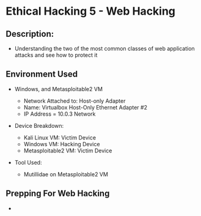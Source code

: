 # Ethical Hacking 5 - Web Hacking

<h2>Description:</h2>

- Understanding the two of the most common classes of web application attacks and see how to protect it 

<h2>Environment Used</h2>

- Windows, and Metasploitable2 VM
  - Network Attached to: Host-only Adapter
  - Name: Virtualbox Host-Only Ethernet Adapter #2
  - IP Address = 10.0.3 Network
 
- Device Breakdown:
  - Kali Linux VM: Victim Device
  - Windows VM: Hacking Device
  - Metasploitable2 VM: Victim Device 

- Tool Used:
  - Mutillidae on Metasploitable2 VM

<h2></h2>

<h2>Prepping For Web Hacking</h2>

- 
